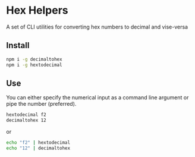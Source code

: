 # Hex Helpers

A set of CLI utilities for converting hex numbers to decimal and vise-versa

## Install

```sh
npm i -g decimaltohex
npm i -g hextodecimal
```

## Use

You can either specify the numerical input as a command line argument or pipe the number (preferred).

```sh
hextodecimal f2
decimaltohex 12
```

or

```sh
echo "f2" | hextodecimal
echo "12" | decimaltohex
```
